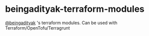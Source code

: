 # beingadityak-terraform-modules
[@beingadityak](https://github.com/beingadityak) 's terraform modules. Can be used with Terraform/OpenTofu/Terragrunt

